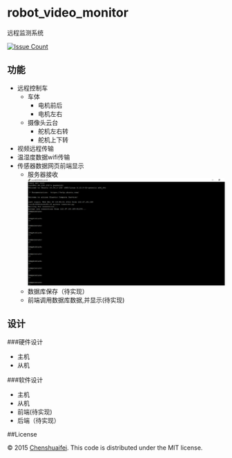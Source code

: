 # robot_video_monitor
远程监测系统

[![Issue Count](https://codeclimate.com/repos/5666e97318d0ce159e0003a2/badges/66ebb9f8794585b32de1/issue_count.svg)](https://codeclimate.com/repos/5666e97318d0ce159e0003a2/feed)

## **功能**

* 远程控制车
  * 车体 
     * 电机前后
     * 电机左右  
  * 摄像头云台
     * 舵机左右转
     * 舵机上下转
* 视频远程传输
* 温湿度数据wifi传输 
* 传感器数据网页前端显示 
  * 服务器接收![](up.png)
  * 数据库保存（待实现）
  * 前端调用数据库数据,并显示(待实现)  

## **设计** 

###硬件设计
* 主机
* 从机   

###软件设计 

* 主机
* 从机
* 前端(待实现)
* 后端（待实现）

##License

© 2015 [Chenshuaifei][mindthink]. This code is distributed under the MIT license.

[mindthink]: http://www.chenshuaifei.gotoip2.com/
